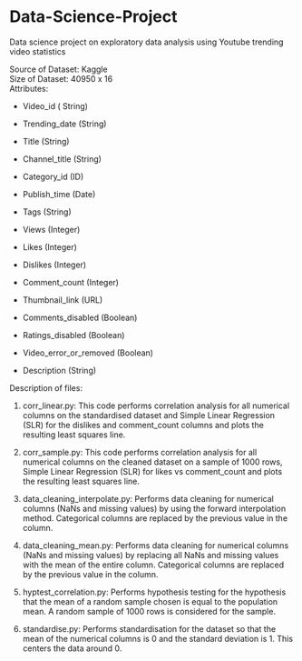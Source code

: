# Data-Science-Project
Data science project on exploratory data analysis using Youtube trending video statistics 

Source of Dataset: Kaggle   
Size of Dataset: 40950 x 16   
Attributes:   
- Video_id ( String)

- Trending_date (String)

- Title (String)

- Channel_title (String)

- Category_id (ID)

- Publish_time (Date)

- Tags (String)

- Views (Integer)

- Likes (Integer)

- Dislikes (Integer)

- Comment_count (Integer)

- Thumbnail_link (URL)

- Comments_disabled (Boolean)

- Ratings_disabled (Boolean)

- Video_error_or_removed (Boolean)

- Description (String)

Description of files:

1. corr_linear.py:
This code performs correlation analysis for all numerical columns on the standardised dataset and Simple Linear Regression (SLR) for the dislikes and comment_count columns and plots the resulting least squares line.

2. corr_sample.py:
This code performs correlation analysis for all numerical columns on the cleaned dataset on a sample of 1000 rows, Simple Linear Regression (SLR) for likes vs comment_count and plots the resulting least squares line.

3. data_cleaning_interpolate.py:
Performs data cleaning for numerical columns (NaNs and missing values) by using the forward interpolation method. Categorical columns are replaced by the previous value in the column.

4. data_cleaning_mean.py:
Performs data cleaning for numerical columns (NaNs and missing values) by replacing all NaNs and missing values with the mean of the entire column. Categorical columns are replaced by the previous value in the column.

5. hyptest_correlation.py:
Performs hypothesis testing for the hypothesis that the mean of a random sample chosen is equal to the population mean. A random sample of 1000 rows is considered for the sample.

6. standardise.py:
Performs standardisation for the dataset so that the mean of the numerical columns is 0 and the standard deviation is 1. This centers the data around 0.
